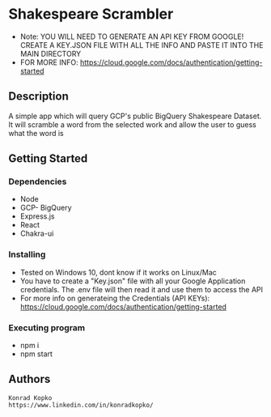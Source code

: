 # Shakespeare Scrambler

- Note: YOU WILL NEED TO GENERATE AN API KEY FROM GOOGLE! CREATE A KEY.JSON FILE WITH ALL THE INFO AND PASTE IT INTO THE MAIN DIRECTORY
- FOR MORE INFO: https://cloud.google.com/docs/authentication/getting-started

## Description

A simple app which will query GCP's public BigQuery Shakespeare Dataset. It will scramble a word from the selected work and allow the user to guess what the word is

## Getting Started

### Dependencies

- Node
- GCP- BigQuery
- Express.js
- React
- Chakra-ui

### Installing

- Tested on Windows 10, dont know if it works on Linux/Mac
- You have to create a "Key.json" file with all your Google Application credentials. The .env file will then read it and use them to access the API
- For more info on generateing the Credentials (API KEYs): https://cloud.google.com/docs/authentication/getting-started

### Executing program

- npm i
- npm start

## Authors

    Konrad Kopko
    https://www.linkedin.com/in/konradkopko/
